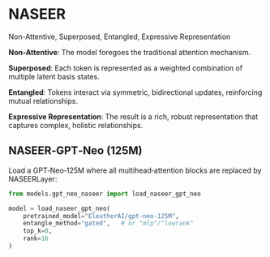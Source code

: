 # NASEER
Non-Attentive, Superposed, Entangled, Expressive Representation


**Non-Attentive**: The model foregoes the traditional attention mechanism.

**Superposed**: Each token is represented as a weighted combination of multiple latent basis states.

**Entangled**: Tokens interact via symmetric, bidirectional updates, reinforcing mutual relationships.

**Expressive Representation**: The result is a rich, robust representation that captures complex, holistic relationships.

## NASEER‑GPT‑Neo (125M)

Load a GPT‑Neo‑125M where all multihead‐attention blocks are replaced by NASEERLayer:

```python
from models.gpt_neo_naseer import load_naseer_gpt_neo

model = load_naseer_gpt_neo(
    pretrained_model="EleutherAI/gpt-neo-125M",
    entangle_method="gated",   # or "mlp"/"lowrank"
    top_k=8,
    rank=16
)
```

